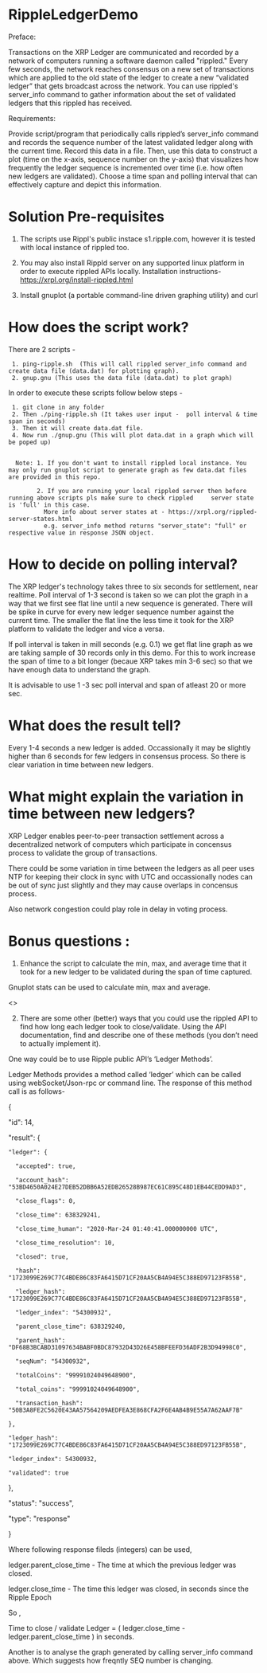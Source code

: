 # RippleLedgerDemo 

Preface: 

Transactions on the XRP Ledger are communicated and recorded by a network of computers running a software daemon called "rippled." Every few seconds, the network reaches consensus on a new set of transactions which are applied to the old state of the ledger to create a new “validated ledger” that gets broadcast across the network. You can use rippled's server_info command to gather information about the set of validated ledgers that this rippled has received.

Requirements: 

Provide script/program that periodically calls rippled’s server_info command and records the sequence number of the latest validated ledger along with the current time. Record this data in a file. Then, use this data to construct a plot (time on the x-axis, sequence number on the y-axis) that visualizes how frequently the ledger sequence is incremented over time (i.e. how often new ledgers are validated). Choose a time span and polling interval that can effectively capture and depict this information. 

# Solution Pre-requisites 

   1. The scripts use Rippl's public instace s1.ripple.com, however it is tested with local instance of rippled too. 
   
   2. You may also install Rippld server on any supported linux platform in order to execute rippled APIs locally. 
      Installation instructions-  https://xrpl.org/install-rippled.html
      
   2. Install gnuplot (a portable command-line driven graphing utility) and curl 
   
   
   
 # How does the script work? 
 
 There are 2 scripts - 
 
     1. ping-ripple.sh  (This will call rippled server_info command and create data file (data.dat) for plotting graph). 
     2. gnup.gnu (This uses the data file (data.dat) to plot graph)
     
  In order to execute these scripts follow below steps - 
  
     1. git clone in any folder
     2. Then ./ping-ripple.sh (It takes user input -  poll interval & time span in seconds) 
     3. Then it will create data.dat file.   
     4. Now run ./gnup.gnu (This will plot data.dat in a graph which will be poped up)
     
     
      Note: 1. If you don't want to install rippled local instance. You may only run gnuplot script to generate graph as few data.dat files are provided in this repo.
      
            2. If you are running your local rippled server then before running above scripts pls make sure to check rippled     server state is 'full' in this case. 
              More info about server states at - https://xrpl.org/rippled-server-states.html
              e.g. server_info method returns "server_state": "full" or respective value in response JSON object.
      
 
   # How to decide on polling interval? 
   
The XRP ledger's technology takes three to six seconds for settlement, near realtime. 
Poll interval of 1-3 second is taken so we can plot the graph in a way that we first see flat line until a new sequence is    generated. There will be spike in curve for every new ledger sequence number against the current time. The smaller the flat line the less time it took for the XRP platform to validate the ledger and vice a versa.
   
 If poll interval is taken in mill seconds (e.g. 0.1) we get flat line graph as we are taking sample of 30 records only in this demo. For this to work increase the span of time to a bit longer (becaue XRP takes min 3-6 sec) so that we have enough data to understand the graph. 
 
 It is advisable to use 1 -3 sec poll interval and span of atleast 20 or more sec. 
 
 # What does the result tell? 
  
  Every 1-4 seconds a new ledger is added. Occassionally it may be slightly higher than 6 seconds for few ledgers in consensus process. So there is clear variation in time between new ledgers. 
  
 
  # What might explain the variation in time between new ledgers? 
  
XRP Ledger enables peer-to-peer transaction settlement across a decentralized network of computers which participate in concensus process to validate the group of transactions. 

There could be some variation in time between the ledgers as all peer uses NTP for keeping their clock in sync with UTC and occassionally nodes can be out of sync just slightly and they may cause overlaps in concensus process. 

Also network congestion could play role in delay in voting process. 


 # Bonus questions : 

  1. Enhance the script to calculate the min, max, and average time that it took for a new ledger to be validated during the span of time captured. 

Gnuplot stats can be used to calculate min, max and average. 

<<TODO>>



  2. There are some other (better) ways that you could use the rippled API to find how long each ledger took to close/validate. Using the API documentation, find and describe one of these methods (you don’t need to actually implement it).

 
One way could be to use Ripple public API’s   ‘Ledger Methods’. 

 Ledger Methods provides a method called ‘ledger’ which can be called using webSocket/Json-rpc or command line. 
 The response of this method call is as follows- 

{

  "id": 14,

  "result": {

    "ledger": {

      "accepted": true,

      "account_hash": "53BD4650A024E27DEB52DBB6A52EDB26528B987EC61C895C48D1EB44CEDD9AD3",

      "close_flags": 0,

      "close_time": 638329241,

      "close_time_human": "2020-Mar-24 01:40:41.000000000 UTC",

      "close_time_resolution": 10,

      "closed": true,

      "hash": "1723099E269C77C4BDE86C83FA6415D71CF20AA5CB4A94E5C388ED97123FB55B",

      "ledger_hash": "1723099E269C77C4BDE86C83FA6415D71CF20AA5CB4A94E5C388ED97123FB55B",

      "ledger_index": "54300932",

      "parent_close_time": 638329240,

      "parent_hash": "DF68B3BCABD31097634BABF0BDC87932D43D26E458BFEEFD36ADF2B3D94998C0",

      "seqNum": "54300932",

      "totalCoins": "99991024049648900",

      "total_coins": "99991024049648900",

      "transaction_hash": "50B3A8FE2C5620E43AA57564209AEDFEA3E868CFA2F6E4AB4B9E55A7A62AAF7B"

    },

    "ledger_hash": "1723099E269C77C4BDE86C83FA6415D71CF20AA5CB4A94E5C388ED97123FB55B",

    "ledger_index": 54300932,

    "validated": true

  },

  "status": "success",

  "type": "response"

}

  

Where following response fileds (integers) can be used, 

ledger.parent_close_time	-         The time at which the previous ledger was closed.

ledger.close_time	        -  The time this ledger was closed, in seconds since the Ripple Epoch


So ,

Time to close / validate Ledger =  ( ledger.close_time  - ledger.parent_close_time ) in seconds. 


Another is to analyse the graph generated by calling server_info command above. Which suggests how freqntly SEQ number is changing. 







  




 
 

   
